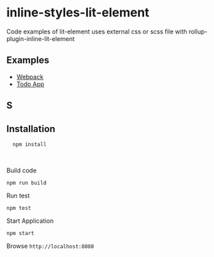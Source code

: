 # inline-styles-lit-element
Code examples of lit-element uses external css or scss file with rollup-plugin-inline-lit-element

## Examples
* [ Webpack ](https://github.com/aelbore/inline-styles-lit-element/tree/webpack)
* [ Todo App ](https://github.com/aelbore/inline-styles-lit-element/tree/todo-lit-element)

## S


Installation
------------
  ```
    npm install
  ```
<br />

Build code
  ```
  npm run build
  ```
Run test
  ```
  npm test
  ```
Start Application
  ```
  npm start
  ```
Browse `http://localhost:8080`
